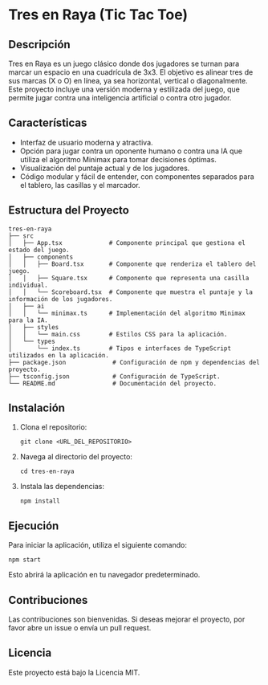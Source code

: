 # Tres en Raya (Tic Tac Toe)

## Descripción
Tres en Raya es un juego clásico donde dos jugadores se turnan para marcar un espacio en una cuadrícula de 3x3. El objetivo es alinear tres de sus marcas (X o O) en línea, ya sea horizontal, vertical o diagonalmente. Este proyecto incluye una versión moderna y estilizada del juego, que permite jugar contra una inteligencia artificial o contra otro jugador.

## Características
- Interfaz de usuario moderna y atractiva.
- Opción para jugar contra un oponente humano o contra una IA que utiliza el algoritmo Minimax para tomar decisiones óptimas.
- Visualización del puntaje actual y de los jugadores.
- Código modular y fácil de entender, con componentes separados para el tablero, las casillas y el marcador.

## Estructura del Proyecto
```
tres-en-raya
├── src
│   ├── App.tsx             # Componente principal que gestiona el estado del juego.
│   ├── components
│   │   ├── Board.tsx       # Componente que renderiza el tablero del juego.
│   │   ├── Square.tsx      # Componente que representa una casilla individual.
│   │   └── Scoreboard.tsx  # Componente que muestra el puntaje y la información de los jugadores.
│   ├── ai
│   │   └── minimax.ts      # Implementación del algoritmo Minimax para la IA.
│   ├── styles
│   │   └── main.css        # Estilos CSS para la aplicación.
│   └── types
│       └── index.ts        # Tipos e interfaces de TypeScript utilizados en la aplicación.
├── package.json             # Configuración de npm y dependencias del proyecto.
├── tsconfig.json            # Configuración de TypeScript.
└── README.md                # Documentación del proyecto.
```

## Instalación
1. Clona el repositorio:
   ```
   git clone <URL_DEL_REPOSITORIO>
   ```
2. Navega al directorio del proyecto:
   ```
   cd tres-en-raya
   ```
3. Instala las dependencias:
   ```
   npm install
   ```

## Ejecución
Para iniciar la aplicación, utiliza el siguiente comando:
```
npm start
```
Esto abrirá la aplicación en tu navegador predeterminado.

## Contribuciones
Las contribuciones son bienvenidas. Si deseas mejorar el proyecto, por favor abre un issue o envía un pull request.

## Licencia
Este proyecto está bajo la Licencia MIT.